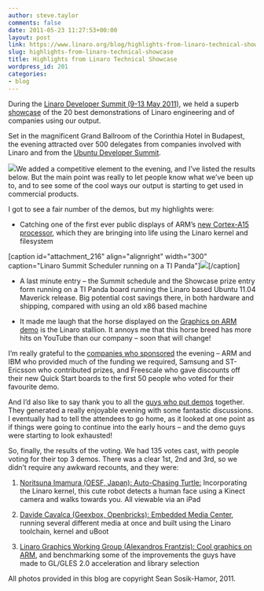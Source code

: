 ```yaml
---
author: steve.taylor
comments: false
date: 2011-05-23 11:27:53+00:00
layout: post
link: https://www.linaro.org/blog/highlights-from-linaro-technical-showcase/
slug: highlights-from-linaro-technical-showcase
title: Highlights from Linaro Technical Showcase
wordpress_id: 201
categories:
- blog
---
```


During the [Linaro Developer Summit (9-13 May 2011)](https://wiki.linaro.org/Events/2011-05-LDS), we held a superb [showcase](https://wiki.linaro.org/Events/2011-05-LDS/Showcase) of the 20 best demonstrations of Linaro engineering and of companies using our output.

Set in the magnificent Grand Ballroom of the Corinthia Hotel in Budapest, the evening attracted over 500 delegates from companies involved with Linaro and from the [Ubuntu Developer Summit](http://uds.ubuntu.com/).


![](http://www.linaro.org/linaro-blog/wp-content/uploads/2011/05/Ballroom-med-300x200.jpg)We added a competitive element to the evening, and I’ve listed the results below. But the main point was really to let people know what we’ve been up to, and to see some of the cool ways our output is starting to get used in commercial products.


I got to see a fair number of the demos, but my highlights were:



	
  * Catching one of the first ever public displays of ARM’s [new Cortex-A15 processor](https://wiki.linaro.org/Events/2011-05-LDS/Showcase?action=AttachFile&do=view&target=Linaro-2011-05-LDS-VE_demo.pdf), which they are bringing into life using the Linaro kernel and filesystem

[caption id="attachment_216" align="alignright" width="300" caption="Linaro Summit Scheduler running on a TI Panda"][![](http://www.linaro.org/linaro-blog/wp-content/uploads/2011/05/Summit-Scheduler-300x200.jpg)](http://www.linaro.org/linaro-blog/wp-content/uploads/2011/05/Summit-Scheduler.jpg)[/caption]

	
  * A last minute entry – the Summit schedule and the Showcase prize entry form running on a TI Panda board running the Linaro based Ubuntu 11.04 Maverick release. Big potential cost savings there, in both hardware and shipping, compared with using an old x86 based machine

	
  * It made me laugh that the horse displayed on the [Graphics on ARM demo](https://wiki.linaro.org/Events/2011-05-LDS/Showcase?action=AttachFile&do=view&target=Linaro-2011-05-LDS-Graphics-WG.pdf) is the Linaro stallion. It annoys me that this horse breed has more hits on YouTube than our company – soon that will change!




I’m really grateful to the [companie](https://wiki.linaro.org/Events/2011-05-LDS/Showcase#Sponsors)[s who sponsored](https://wiki.linaro.org/Events/2011-05-LDS/Showcase#Sponsors) the evening – ARM and IBM who provided much of the funding we required, Samsung and ST-Ericsson who contributed prizes, and Freescale who gave discounts off their new Quick Start boards to the first 50 people who voted for their favourite demo.


And I’d also like to say thank you to all the [guys who put demos](https://wiki.linaro.org/Events/2011-05-LDS/Showcase#Demo_list) together. They generated a really enjoyable evening with some fantastic discussions. I eventually had to tell the attendees to go home, as it looked at one point as if things were going to continue into the early hours – and the demo guys were starting to look exhausted!

So, finally, the results of the voting. We had 135 votes cast, with people voting for their top 3 demos. There was a clear 1st, 2nd and 3rd, so we didn’t require any awkward recounts, and they were:



	
  1. [Noritsuna Imamura (OESF, Japan): Auto-Chasing Turtle:](https://wiki.linaro.org/Events/2011-05-LDS/Showcase?action=AttachFile&do=view&target=Linaro-2011-05-LDS-OESF-Turtle.pdf) Incorporating  the Linaro kernel, this cute robot detects a human face using a Kinect camera and walks towards you. All viewable via an iPad

	
  2. [Davide Cavalca (Geexbox, Openbricks): Embedded Media Center](https://wiki.linaro.org/Events/2011-05-LDS/Showcase?action=AttachFile&do=view&target=Linaro-2011-05-LDS-Geexbox.pdf), running several different media at once and built using the Linaro toolchain, kernel and uBoot

	
  3. [Linaro Graphics Working Group (Alexandros Frantzis): Cool graphics on ARM](https://wiki.linaro.org/Events/2011-05-LDS/Showcase?action=AttachFile&do=view&target=Linaro-2011-05-LDS-Graphics-WG.pdf), and benchmarking some of the improvements the guys have made to GL/GLES 2.0 acceleration and library selection


All photos provided in this blog are copyright Sean Sosik-Hamor, 2011.
